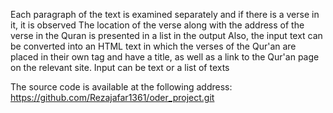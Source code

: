 Each paragraph of the text is examined separately and if there is a verse in it, it is observed
The location of the verse along with the address of the verse in the Quran is presented in a list in the output
Also, the input text can be converted into an HTML text in which the verses of the Qur'an are placed in their own tag and have a title, as well as a link to the Qur'an page on the relevant site.
Input can be text or a list of texts

The source code is available at the following address:
https://github.com/Rezajafar1361/oder_project.git
